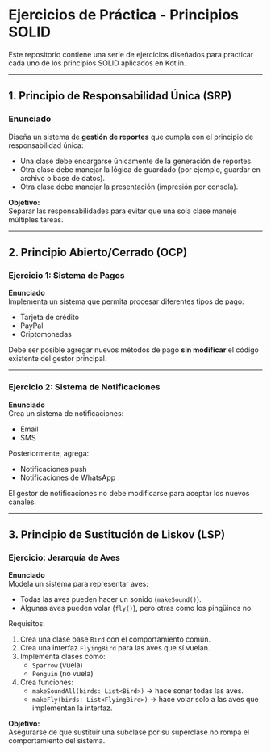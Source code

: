 # Ejercicios de Práctica - Principios SOLID

Este repositorio contiene una serie de ejercicios diseñados para practicar cada uno de los principios SOLID aplicados en Kotlin.

---

## 1. **Principio de Responsabilidad Única (SRP)**

### **Enunciado**
Diseña un sistema de **gestión de reportes** que cumpla con el principio de responsabilidad única:
- Una clase debe encargarse únicamente de la generación de reportes.
- Otra clase debe manejar la lógica de guardado (por ejemplo, guardar en archivo o base de datos).
- Otra clase debe manejar la presentación (impresión por consola).

**Objetivo:**  
Separar las responsabilidades para evitar que una sola clase maneje múltiples tareas.

---

## 2. **Principio Abierto/Cerrado (OCP)**

### **Ejercicio 1: Sistema de Pagos**
**Enunciado**  
Implementa un sistema que permita procesar diferentes tipos de pago:
- Tarjeta de crédito
- PayPal
- Criptomonedas

Debe ser posible agregar nuevos métodos de pago **sin modificar** el código existente del gestor principal.

---

### **Ejercicio 2: Sistema de Notificaciones**
**Enunciado**  
Crea un sistema de notificaciones:
- Email
- SMS

Posteriormente, agrega:
- Notificaciones push
- Notificaciones de WhatsApp

El gestor de notificaciones no debe modificarse para aceptar los nuevos canales.

---

## 3. **Principio de Sustitución de Liskov (LSP)**

### **Ejercicio: Jerarquía de Aves**
**Enunciado**  
Modela un sistema para representar aves:
- Todas las aves pueden hacer un sonido (`makeSound()`).
- Algunas aves pueden volar (`fly()`), pero otras como los pingüinos no.

Requisitos:
1. Crea una clase base `Bird` con el comportamiento común.
2. Crea una interfaz `FlyingBird` para las aves que sí vuelan.
3. Implementa clases como:
   - `Sparrow` (vuela)
   - `Penguin` (no vuela)
4. Crea funciones:
   - `makeSoundAll(birds: List<Bird>)` → hace sonar todas las aves.
   - `makeFly(birds: List<FlyingBird>)` → hace volar solo a las aves que implementan la interfaz.

**Objetivo:**  
Asegurarse de que sustituir una subclase por su superclase no rompa el comportamiento del sistema.
